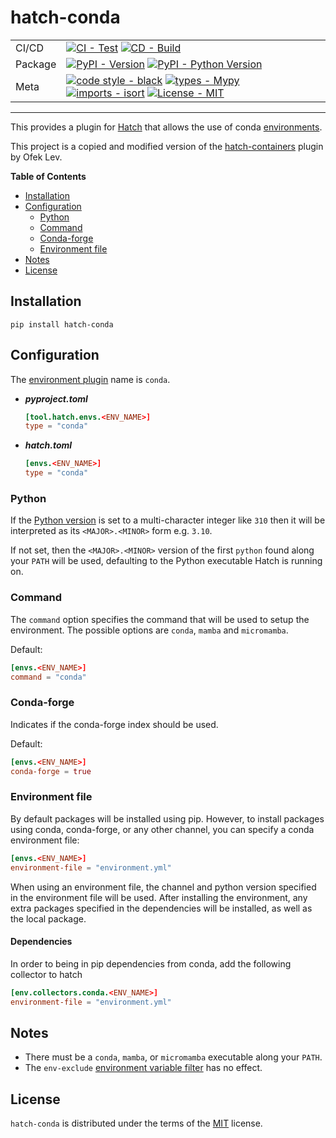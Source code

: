 # hatch-conda

| | |
| --- | --- |
| CI/CD | [![CI - Test](https://github.com/OldGrumpyViking/hatch-conda/actions/workflows/test.yml/badge.svg)](https://github.com/OldGrumpyViking/hatch-conda/actions/workflows/test.yml) [![CD - Build](https://github.com/OldGrumpyViking/hatch-conda/actions/workflows/build.yml/badge.svg)](https://github.com/OldGrumpyViking/hatch-conda/actions/workflows/build.yml) |
| Package | [![PyPI - Version](https://img.shields.io/pypi/v/hatch-conda.svg?logo=pypi&label=PyPI&logoColor=gold)](https://pypi.org/project/hatch-conda/) [![PyPI - Python Version](https://img.shields.io/pypi/pyversions/hatch-conda.svg?logo=python&label=Python&logoColor=gold)](https://pypi.org/project/hatch-conda/) |
| Meta | [![code style - black](https://img.shields.io/badge/code%20style-black-000000.svg)](https://github.com/psf/black) [![types - Mypy](https://img.shields.io/badge/types-Mypy-blue.svg)](https://github.com/ambv/black) [![imports - isort](https://img.shields.io/badge/imports-isort-ef8336.svg)](https://github.com/pycqa/isort) [![License - MIT](https://img.shields.io/badge/license-MIT-9400d3.svg)](https://spdx.org/licenses/) |

-----

This provides a plugin for [Hatch](https://github.com/pypa/hatch) that allows the use of conda [environments](https://hatch.pypa.io/latest/environment/).

This project is a copied and modified version of the [hatch-containers](https://github.com/ofek/hatch-containers) plugin by Ofek Lev.

**Table of Contents**

- [Installation](#installation)
- [Configuration](#configuration)
  - [Python](#python)
  - [Command](#command)
  - [Conda-forge](#conda-forge)
  - [Environment file](#environment-file)
- [Notes](#notes)
- [License](#license)

## Installation

```console
pip install hatch-conda
```

## Configuration

The [environment plugin](https://hatch.pypa.io/latest/plugins/environment/) name is `conda`.

- ***pyproject.toml***

    ```toml
    [tool.hatch.envs.<ENV_NAME>]
    type = "conda"
    ```

- ***hatch.toml***

    ```toml
    [envs.<ENV_NAME>]
    type = "conda"
    ```

### Python

If the [Python version](https://hatch.pypa.io/latest/config/environment/#python-version) is set to a multi-character integer like `310` then it will be interpreted as its `<MAJOR>.<MINOR>` form e.g. `3.10`.

If not set, then the `<MAJOR>.<MINOR>` version of the first `python` found along your `PATH` will be used, defaulting to the Python executable Hatch is running on.

### Command

The `command` option specifies the command that will be used to setup the environment. The possible options are `conda`, `mamba` and `micromamba`.

Default:

```toml
[envs.<ENV_NAME>]
command = "conda"
```

### Conda-forge

Indicates if the conda-forge index should be used.

Default:

```toml
[envs.<ENV_NAME>]
conda-forge = true
```

### Environment file
By default packages will be installed using pip. However, to install packages using conda, conda-forge, or any other channel, you can specify a conda environment file:

```toml
[envs.<ENV_NAME>]
environment-file = "environment.yml"
```

When using an environment file, the channel and python version specified in the environment file will be used. After installing the environment, any extra packages specified in the dependencies will be installed, as well as the local package.

#### Dependencies
In order to being in pip dependencies from conda, add the following collector to hatch

```toml
[env.collectors.conda.<ENV_NAME>]
environment-file = "environment.yml"
```

## Notes

- There must be a `conda`, `mamba`, or `micromamba` executable along your `PATH`.
- The `env-exclude` [environment variable filter](https://hatch.pypa.io/latest/config/environment/#filters) has no effect.

## License

`hatch-conda` is distributed under the terms of the [MIT](https://spdx.org/licenses/MIT.html) license.

